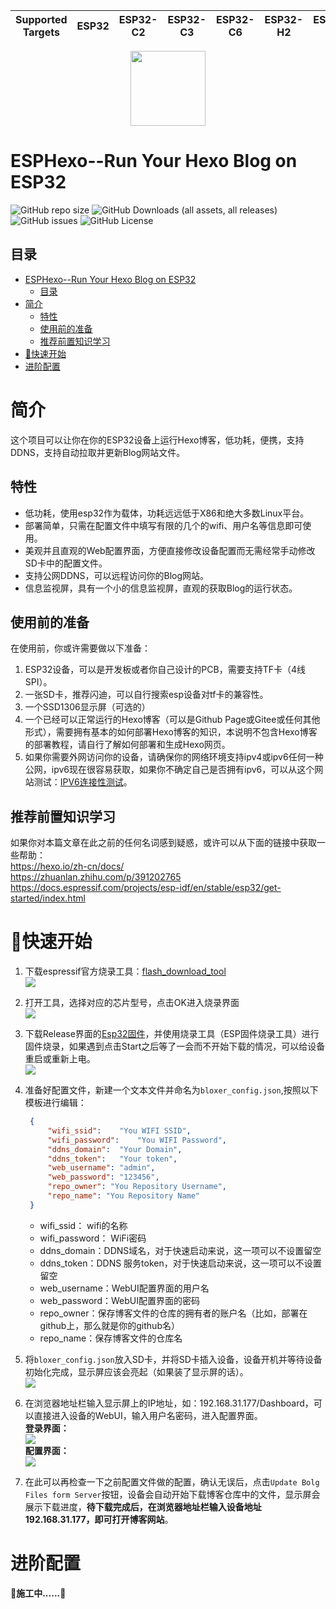 | Supported Targets | ESP32 | ESP32-C2 | ESP32-C3 | ESP32-C6 | ESP32-H2 | ESP32-S2 | ESP32-S3 |
| ----------------- | ----- | -------- | -------- | -------- | -------- | -------- | -------- |

<p align="center">
  <img src="https://raw.githubusercontent.com/isNineSun/img_repository/main/aako8-4otcw-001.png" height=120>
</p>

# ESPHexo--Run Your Hexo Blog on ESP32
![GitHub repo size](https://img.shields.io/github/repo-size/isNineSun/ESPHexo)
![GitHub Downloads (all assets, all releases)](https://img.shields.io/github/downloads/isNineSun/ESPHexo/total)
![GitHub issues](https://img.shields.io/github/issues/isNineSun/ESPHexo)
![GitHub License](https://img.shields.io/github/license/isNineSun/ESPHexo)

## 目录
- [ESPHexo--Run Your Hexo Blog on ESP32](#esphexo--run-your-hexo-blog-on-esp32)
  - [目录](#目录)
- [简介](#简介)
  - [特性](#特性)
  - [使用前的准备](#使用前的准备)
  - [推荐前置知识学习](#推荐前置知识学习)
- [🚀快速开始](#快速开始)
- [进阶配置](#进阶配置)
  

# 简介

这个项目可以让你在你的ESP32设备上运行Hexo博客，低功耗，便携，支持DDNS，支持自动拉取并更新Blog网站文件。    

## 特性
- 低功耗，使用esp32作为载体，功耗远远低于X86和绝大多数Linux平台。
- 部署简单，只需在配置文件中填写有限的几个的wifi、用户名等信息即可使用。
- 美观并且直观的Web配置界面，方便直接修改设备配置而无需经常手动修改SD卡中的配置文件。
- 支持公网DDNS，可以远程访问你的Blog网站。
- 信息监视屏，具有一个小的信息监视屏，直观的获取Blog的运行状态。

## 使用前的准备
在使用前，你或许需要做以下准备：    
1. ESP32设备，可以是开发板或者你自己设计的PCB，需要支持TF卡（4线SPI）。
2. 一张SD卡，推荐闪迪，可以自行搜索esp设备对tf卡的兼容性。
3. 一个SSD1306显示屏（可选的）
4. 一个已经可以正常运行的Hexo博客（可以是Github Page或Gitee或任何其他形式），需要拥有基本的如何部署Hexo博客的知识，本说明不包含Hexo博客的部署教程，请自行了解如何部署和生成Hexo网页。
5. 如果你需要外网访问你的设备，请确保你的网络环境支持ipv4或ipv6任何一种公网，ipv6现在很容易获取，如果你不确定自己是否拥有ipv6，可以从这个网站测试：[IPV6连接性测试](https://test-ipv6.com/)。

## 推荐前置知识学习
如果你对本篇文章在此之前的任何名词感到疑惑，或许可以从下面的链接中获取一些帮助：    
https://hexo.io/zh-cn/docs/    
https://zhuanlan.zhihu.com/p/391202765    
https://docs.espressif.com/projects/esp-idf/en/stable/esp32/get-started/index.html    

# 🚀快速开始
1. 下载espressif官方烧录工具：[flash_download_tool](https://www.espressif.com.cn/zh-hans/support/download/other-tools)    
   ![](https://raw.githubusercontent.com/isNineSun/img_repository/main/cb03ae14ec703d0c0ad7c6134b880564.png)    

2. 打开工具，选择对应的芯片型号，点击OK进入烧录界面    
   ![](https://raw.githubusercontent.com/isNineSun/img_repository/main/4eea5349f86e8d97c06a94ffb8a5ef1a.png)    

3. 下载Release界面的[Esp32固件](https://github.com/isNineSun/ESPHexo/releases/download/ESPHexo_V0.01/target.bin)，并使用烧录工具（ESP固件烧录工具）进行固件烧录，如果遇到点击Start之后等了一会而不开始下载的情况，可以给设备重启或重新上电。    
   ![](https://raw.githubusercontent.com/isNineSun/img_repository/main/ed2ab93b9c121e27800154b9f84c8417.png)    

4. 准备好配置文件，新建一个文本文件并命名为``bloxer_config.json``,按照以下模板进行编辑：
   ```json
    {
        "wifi_ssid":	"You WIFI SSID",
        "wifi_password":	"You WIFI Password",
        "ddns_domain":	"Your Domain",
        "ddns_token":	"Your token",
        "web_username":	"admin",
        "web_password":	"123456",
        "repo_owner": "You Repository Username",
        "repo_name": "You Repository Name"
    }
   ```
   - wifi_ssid： wifi的名称
   - wifi_password： WiFi密码
   - ddns_domain：DDNS域名，对于快速启动来说，这一项可以不设置留空
   - ddns_token：DDNS 服务token，对于快速启动来说，这一项可以不设置留空
   - web_username：WebUI配置界面的用户名
   - web_password：WebUI配置界面的密码
   - repo_owner：保存博客文件的仓库的拥有者的账户名（比如，部署在github上，那么就是你的github名）
   - repo_name：保存博客文件的仓库名    
  
5. 将``bloxer_config.json``放入SD卡，并将SD卡插入设备，设备开机并等待设备初始化完成，显示屏应该会亮起（如果装了显示屏的话）。    
    ![](https://raw.githubusercontent.com/isNineSun/img_repository/main/8bb7c72db3df0f3907b5075f1bc293b4.png)    

6. 在浏览器地址栏输入显示屏上的IP地址，如：192.168.31.177/Dashboard，可以直接进入设备的WebUI，输入用户名密码，进入配置界面。      
   **登录界面：**    
   ![](https://raw.githubusercontent.com/isNineSun/img_repository/main/e872c4abeb29cd58dacd1a02fe279db8.png)    
   **配置界面：**    
   ![](https://raw.githubusercontent.com/isNineSun/img_repository/main/c6d7ca031298882a3bb9f6e132679a6b.png)    

7. 在此可以再检查一下之前配置文件做的配置，确认无误后，点击``Update Bolg Files form Server``按钮，设备会自动开始下载博客仓库中的文件，显示屏会展示下载进度，**待下载完成后，在浏览器地址栏输入设备地址 192.168.31.177，即可打开博客网站**。    

# 进阶配置
**📄施工中......🚧**